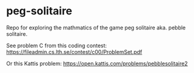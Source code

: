 # peg-solitaire
Repo for exploring the mathmatics of the game peg solitaire aka. pebble solitaire.

See problem C from this coding contest:
https://fileadmin.cs.lth.se/contest/c00/ProblemSet.pdf

Or this Kattis problem:
https://open.kattis.com/problems/pebblesolitaire2
